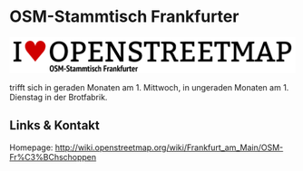 # OSM-Stammtisch Frankfurter
![OSM-Stammtisch Frankfurter](./osm.logo.png)

trifft sich in geraden Monaten am 1. Mittwoch, in ungeraden Monaten am 1. Dienstag in der Brotfabrik.


## Links &amp; Kontakt

Homepage: <http://wiki.openstreetmap.org/wiki/Frankfurt_am_Main/OSM-Fr%C3%BChschoppen>










